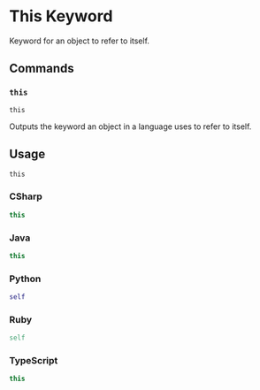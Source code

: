 # This Keyword

Keyword for an object to refer to itself.

## Commands

### `this`

`this`

Outputs the keyword an object in a language uses to refer to itself.

## Usage

```
this
```

### CSharp

```csharp
this
```

### Java

```java
this
```

### Python

```python
self
```

### Ruby

```ruby
self
```

### TypeScript

```typescript
this
```
